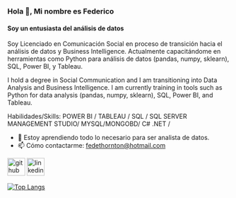 ### Hola 👋, Mi nombre es Federico
#### Soy un entusiasta del análisis de datos
Soy Licenciado en Comunicación Social en proceso de transición hacia el análisis de datos y Business Intelligence. Actualmente capacitándome en herramientas como Python para análisis de datos (pandas, numpy, sklearn), SQL, Power BI, y Tableau. 

I hold a degree in Social Communication and I am transitioning into Data Analysis and Business Intelligence. I am currently training in tools such as Python for data analysis (pandas, numpy, sklearn), SQL, Power BI, and Tableau.

Habilidades/Skills: POWER BI / TABLEAU / SQL / SQL SERVER MANAGEMENT STUDIO/ MYSQL/MONGOBD/ C# .NET / 

- 🌱 Estoy aprendiendo todo lo necesario para ser analista de datos. 
- 📫 Cómo contactarme: fedethornton@hotmail.com 


[<img src='https://cdn.jsdelivr.net/npm/simple-icons@3.0.1/icons/github.svg' alt='github' height='40'>](https://github.com/FedericoThornton)  [<img src='https://cdn.jsdelivr.net/npm/simple-icons@3.0.1/icons/linkedin.svg' alt='linkedin' height='40'>](https://www.linkedin.com/in/https://www.linkedin.com/in/federico-thornton-3134a016//)  

[![Top Langs](https://github-readme-stats.vercel.app/api/top-langs/?username=FedericoThornton)](https://github.com/anuraghazra/github-readme-stats)




